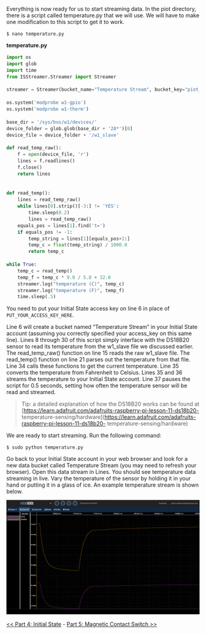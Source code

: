 Everything is now ready for us to start streaming data. In the piot directory, there is a script called temperature.py that we will use. We will have to make one modification to this script to get it to work.

```
$ nano temperature.py
```

**temperature.py**

```python
import os
import glob
import time
from ISStreamer.Streamer import Streamer

streamer = Streamer(bucket_name="Temperature Stream", bucket_key="piot_temp_stream031815", access_key="PUT_YOUR_ACCESS_KEY_HERE")

os.system('modprobe w1-gpio')
os.system('modprobe w1-therm')

base_dir = '/sys/bus/w1/devices/'
device_folder = glob.glob(base_dir + '28*')[0]
device_file = device_folder + '/w1_slave'

def read_temp_raw():
    f = open(device_file, 'r')
    lines = f.readlines()
    f.close()
    return lines


def read_temp():
    lines = read_temp_raw()
    while lines[0].strip()[-3:] != 'YES':
        time.sleep(0.2)
        lines = read_temp_raw()
    equals_pos = lines[1].find('t=')
    if equals_pos != -1:
        temp_string = lines[1][equals_pos+2:]
        temp_c = float(temp_string) / 1000.0
        return temp_c

while True:
    temp_c = read_temp()
    temp_f = temp_c * 9.0 / 5.0 + 32.0
    streamer.log("temperature (C)", temp_c)
    streamer.log("temperature (F)", temp_f)
    time.sleep(.5)
```

You need to put your Initial State access key on line 6 in place of `PUT_YOUR_ACCESS_KEY_HERE`.

Line 6 will create a bucket named “Temperature Stream” in your Initial State account (assuming you correctly specified your access_key on this same line). Lines 8 through 30 of this script simply interface with the DS18B20 sensor to read its temperature from the w1_slave file we discussed earlier. The read_temp_raw() function on line 15 reads the raw w1_slave file. The read_temp() function on line 21 parses out the temperature from that file. Line 34 calls these functions to get the current temperature. Line 35 converts the temperature from Fahrenheit to Celsius. Lines 35 and 36 streams the temperature to your Initial State account. Line 37 pauses the script for 0.5 seconds, setting how often the temperature sensor will be read and streamed.

> Tip: a detailed explanation of how the DS18B20 works can be found at [https://learn.adafruit.com/adafruits-raspberry-pi-lesson-11-ds18b20- temperature-sensing/hardware](https://learn.adafruit.com/adafruits-raspberry-pi-lesson-11-ds18b20- temperature-sensing/hardware)

We are ready to start streaming. Run the following command:

```
$ sudo python temperature.py
```

Go back to your Initial State account in your web browser and look for a new data bucket called Temperature Stream (you may need to refresh your browser). Open this data stream in Lines. You should see temperature data streaming in live. Vary the temperature of the sensor by holding it in your hand or putting it in a glass of ice. An example temperature stream is shown below.

![Example temperature output in Lines](img/example-temperature-output.png)


[<< Part 4: Initial State](Part-4.-Initial-State) - [Part 5: Magnetic Contact Switch >>](Part-5.-Magnetic-Contact-Switch)